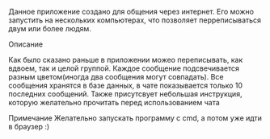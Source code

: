 Данное приложение создано для общения через интернет.
Его можно запустить на нескольких компьютерах, что позволяет перреписываться двум или более людям.

Описание 

Как было сказано раньше в приложении можео переписывать, как вдвоем, так и целой группой.
Каждое сообщение подсвечивается разным цветом(иногда два сообщения могут совпадать).
Все сообщения хранятся в базе данных, в чате показывается только 10 последних сообщений.
Также присутсвует небольшая инструкция, которую желательно прочитать перед использованием чата

Примечание
Желательно запускать программу с cmd, а потом уже идти в браузер :)
